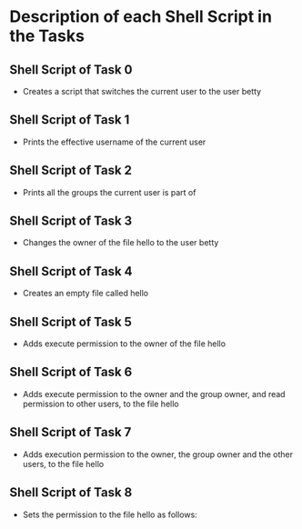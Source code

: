 # Description of each Shell Script in the Tasks

## Shell Script of Task 0

- Creates a script that switches the current user to the user betty

## Shell Script of Task 1

- Prints the effective username of the current user

## Shell Script of Task 2

- Prints all the groups the current user is part of

## Shell Script of Task 3

- Changes the owner of the file hello to the user betty

## Shell Script of Task 4

- Creates an empty file called hello

## Shell Script of Task 5

- Adds execute permission to the owner of the file hello

## Shell Script of Task 6

- Adds execute permission to the owner and the group owner, and read permission to other users, to the file hello

## Shell Script of Task 7

- Adds execution permission to the owner, the group owner and the other users, to the file hello

## Shell Script of Task 8

- Sets the permission to the file hello as follows:
